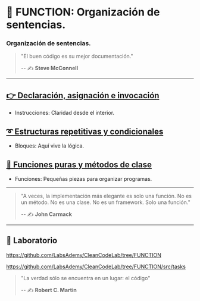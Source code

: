 # 🔀 FUNCTION: Organización de sentencias.

### Organización de sentencias.

> "El buen código es su mejor documentación."
>
> -- ✍️ **Steve McConnell**

---

## [👉 Declaración, asignación e invocación](https://github.com/BitAdemy/CleanCode/tree/FUNCTION/1-declaracion_asignacion_e_invocacion.md)

- Instrucciones: Claridad desde el interior.

## [➰ Estructuras repetitivas y condicionales](https://github.com/BitAdemy/CleanCode/tree/FUNCTION/2-estructuras_repetitivas_y_condicionales.md)

- Bloques: Aquí vive la lógica.

## [🧩 Funciones puras y métodos de clase](https://github.com/BitAdemy/CleanCode/tree/FUNCTION/3-funciones_puras_y_metodos_de_clase.md)

- Funciones: Pequeñas piezas para organizar programas.

---

> "A veces, la implementación más elegante es solo una función. No es un método. No es una clase. No es un framework. Solo una función."
>
> -- ✍️ **John Carmack**

---

## 📝 Laboratorio

https://github.com/LabsAdemy/CleanCodeLab/tree/FUNCTION

https://github.com/LabsAdemy/CleanCodeLab/tree/FUNCTION/src/tasks

> "La verdad sólo se encuentra en un lugar: el código"
>
> -- ✍️ **Robert C. Martin**